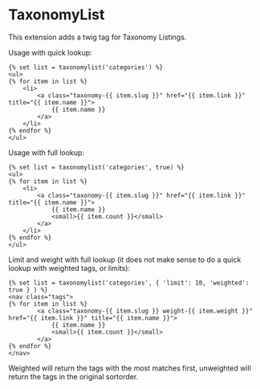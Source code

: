TaxonomyList
============

This extension adds a twig tag for Taxonomy Listings.

Usage with quick lookup:

    {% set list = taxonomylist('categories') %}
    <ul>
    {% for item in list %}
        <li>
            <a class="taxonomy-{{ item.slug }}" href="{{ item.link }}" title="{{ item.name }}">
                {{ item.name }}
            </a>
        </li>
    {% endfor %}
    </ul>

Usage with full lookup:

    {% set list = taxonomylist('categories', true) %}
    <ul>
    {% for item in list %}
        <li>
            <a class="taxonomy-{{ item.slug }}" href="{{ item.link }}" title="{{ item.name }}">
                {{ item.name }}
                <small>{{ item.count }}</small>
            </a>
        </li>
    {% endfor %}
    </ul>

Limit and weight with full lookup (it does not make sense to do a quick lookup with weighted tags, or limits):

    {% set list = taxonomylist('categories', { 'limit': 10, 'weighted': true } ) %}
    <nav class="tags">
    {% for item in list %}
            <a class="taxonomy-{{ item.slug }} weight-{{ item.weight }}" href="{{ item.link }}" title="{{ item.name }}">
                {{ item.name }}
                <small>{{ item.count }}</small>
            </a>
    {% endfor %}
    </nav>

Weighted will return the tags with the most matches first, unweighted will return the tags in the original sortorder.
